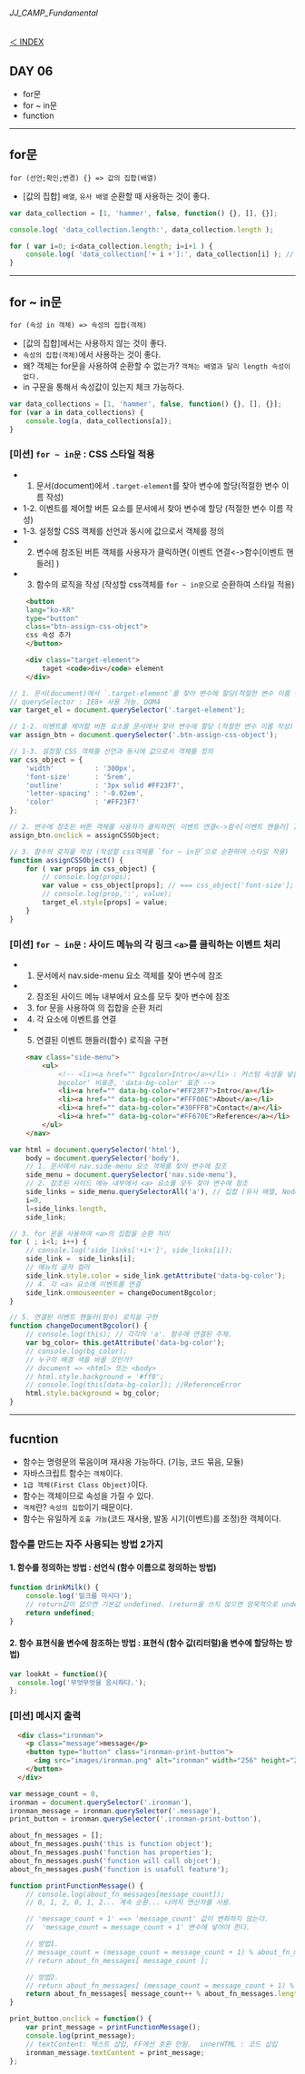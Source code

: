 ###### JJ_CAMP_Fundamental

[＜ INDEX](../../README.md)

## DAY 06
- for문
- for ~ in문
- function

---

## for문
`for (선언;확인;변경) {} => 값의 집합(배열)`

- [값의 집합] `배열`, `유사 배열` 순환할 때 사용하는 것이 좋다.

```javascript
var data_collection = [1, 'hammer', false, function() {}, [], {}];

console.log( 'data_collection.length:', data_collection.length );

for ( var i=0; i<data_collection.length; i=i+1 ) {
	console.log( 'data_collection['+ i +']:', data_collection[i] ); // 각 원소를 출력
}	
```

---

## for ~ in문
`for (속성 in 객체) => 속성의 집합(객체)`

- [값의 집합]에서는 사용하지 않는 것이 좋다.
- `속성의 집합(객체)`에서 사용하는 것이 좋다. 
- 왜? 객체는 for문을 사용하여 순환할 수 없는가? `객체는 배열과 달리 length 속성이 없다.`
- in 구문을 통해서 속성값이 있는지 체크 가능하다.

```javascript
var data_collections = [1, 'hammer', false, function() {}, [], {}];
for (var a in data_collections) {
	console.log(a, data_collections[a]);
}
```

### [미션] `for ~ in문` : CSS 스타일 적용
- 1. 문서(document)에서 `.target-element`를 찾아 변수에 할당(적절한 변수 이름 작성)
- 1-2. 이벤트를 제어할 버튼 요소를 문서에서 찾아 변수에 할당 (적절한 변수 이름 작성)
- 1-3. 설정할 CSS 객체를 선언과 동시에 값으로서 객체를 정의 
- 2. 변수에 참조된 버튼 객체를 사용자가 클릭하면( 이벤트 연결<->함수[이벤트 핸들러] )
- 3. 함수의 로직을 작성 (작성할 css객체를 `for ~ in문`으로 순환하여 스타일 적용)

```html 
	<button
	lang="ko-KR"
	type="button"
	class="btn-assign-css-object">
	css 속성 추가
	</button>

	<div class="target-element">
		taget <code>div</code> element
	</div>
```

```javascript
// 1. 문서(document)에서 `.target-element`를 찾아 변수에 할당(적절한 변수 이름 작성)
// querySelector : IE8+ 사용 가능. DOM4
var target_el = document.querySelector('.target-element');

// 1-2. 이벤트를 제어할 버튼 요소를 문서에서 찾아 변수에 할당 (적절한 변수 이름 작성)
var assign_btn = document.querySelector('.btn-assign-css-object');

// 1-3. 설정할 CSS 객체를 선언과 동시에 값으로서 객체를 정의 
var css_object = {
	'width'			 : '300px',
	'font-size' 	 : '5rem',
	'outline' 		 : '3px solid #FF23F7',
	'letter-spacing' : '-0.02em',
	'color' 		 : '#FF23F7'
};

// 2. 변수에 참조된 버튼 객체를 사용자가 클릭하면( 이벤트 연결<->함수[이벤트 핸들러] )
assign_btn.onclick = assignCSSObject;

// 3. 함수의 로직을 작성 (작성할 css객체를 `for ~ in문`으로 순환하여 스타일 적용)
function assignCSSObject() {
	for ( var props in css_object) {
		// console.log(props);
		var value = css_object[props]; // === css_object['font-size'];
		// console.log(prop,':', value);
		target_el.style[props] = value;
	}
}
```

### [미션] `for ~ in문` : 사이드 메뉴의 각 링크 `<a>`를 클릭하는 이벤트 처리
- 1. 문서에서 nav.side-menu 요소 객체를 찾아 변수에 참조
- 2. 참조된 사이드 메뉴 내부에서 <a> 요소를 모두 찾아 변수에 참조
- 3. for 문을 사용하여 <a>의 집합을 순환 처리
- 4. 각 <a> 요소에 이벤트를 연결
- 5. 연결된 이벤트 핸들러(함수) 로직을 구현

```html 
	<nav class="side-menu">
		<ul>
			<!-- <li><a href="" bgcolor>Intro</a></li> : 커스텀 속성을 넣을 땐 'data-' 넣어주면 된다. 
			bgcolor' 비표준, 'data-bg-color' 표준 -->
			<li><a href="" data-bg-color="#FF23F7">Intro</a></li> 
			<li><a href="" data-bg-color="#FFF00E">About</a></li>
			<li><a href="" data-bg-color="#30FFFB">Contact</a></li>
			<li><a href="" data-bg-color="#FF670E">Reference</a></li>
		</ul>
	</nav>
```

```javascript
var html = document.querySelector('html'),
	body = document.querySelector('body'),
	// 1. 문서에서 nav.side-menu 요소 객체를 찾아 변수에 참조
	side_menu = document.querySelector('nav.side-menu'),
	// 2. 참조된 사이드 메뉴 내부에서 <a> 요소를 모두 찾아 변수에 참조
	side_links = side_menu.querySelectorAll('a'), // 집합 (유사 배열, NodeList)
	i=0, 
	l=side_links.length,
	side_link;

// 3. for 문을 사용하여 <a>의 집합을 순환 처리
for ( ; i<l; i++) {
	// console.log('side_links['+i+']', side_links[i]);
	side_link =  side_links[i];
	// 메뉴의 글자 컬러
	side_link.style.color = side_link.getAttribute('data-bg-color');
	// 4. 각 <a> 요소에 이벤트를 연결
	side_link.onmouseenter = changeDocumentBgcolor;
}

// 5. 연결된 이벤트 핸들러(함수) 로직을 구현
function changeDocumentBgcolor() {
	// console.log(this); // 각각의 'a'. 함수에 연결된 주체.
	var bg_color= this.getAttribute('data-bg-color');
	// console.log(bg_color);
	// 누구의 배경 색을 바꿀 것인가?
	// document => <html> 또는 <body>
	// html.style.background = '#ff0';
	// console.log(this[data-bg-color]); //ReferenceError
	html.style.background = bg_color;
}
```
---

## fucntion
- 함수는 명령문의 묶음이며 재샤옹 가능하다. (기능, 코드 묶음, 모듈) <br>
- 자바스크립트 함수는 `객체`이다.
- `1급 객체(First Class Object)`이다.
- 함수는 객체이므로 속성을 가질 수 있다.
- `객체`란? `속성의 집합`이기 때문이다.
- 함수는 유일하게 `호출 가능`(코드 재사용, 발동 시기(이벤트)를 조정)한 객체이다.

### 함수를 만드는 자주 사용되는 방법 2가지

#### 1. 함수를 정의하는 방법 : 선언식 (함수 이름으로 정의하는 방법)
```javascript
function drinkMilk() {
	console.log('밀크를 마시다');
	// return값이 없으면 기본값 undefined. (return을 쓰지 않으면 암묵적으로 undefined)
	return undefined;
}
```

#### 2. 함수 표현식을 변수에 참조하는 방법 : 표현식 (함수 값(리터럴)을 변수에 할당하는 방법)
```javascript
var lookAt = function(){
  console.log('무엇무엇을 응시하다.');
};
```

### [미션] 메시지 출력
```html 
  <div class="ironman">
    <p class="message">message</p>
    <button type="button" class="ironman-print-button">
      <img src="images/ironman.png" alt="ironman" width="256" height="256">
    </button>
  </div>
```

```javascript
var message_count = 0, 
ironman = document.querySelector('.ironman'),
ironman_message = ironman.querySelector('.message'),
print_button = ironman.querySelector('.ironman-print-button'),

about_fn_messages = [];
about_fn_messages.push('this is function object');
about_fn_messages.push('function has properties');
about_fn_messages.push('function will call objcet');
about_fn_messages.push('function is usafull feature');

function printFunctionMessage() {
	// console.log(about_fn_messages[message_count]); 
	// 0, 1, 2, 0, 1, 2... 계속 순환... 나머지 연산자를 사용.

	// 'message_count + 1' ==> 'message_count' 값이 변화하지 않는다. 
	//  'message_count = message_count + 1' 변수에 넣어야 한다.

	// 방법1.
	// message_count = (message_count = message_count + 1) % about_fn_messages.length;
	// return about_fn_messages[ message_count ];

	// 방법2. 
	// return about_fn_messages[ (message_count = message_count + 1) % about_fn_messages.length ];
	return about_fn_messages[ message_count++ % about_fn_messages.length ];
}

print_button.onclick = function() {
	var print_message = printFunctionMessage();
	console.log(print_message);
	// textContent: 텍스트 삽입, FF에선 호환 안됨.  innerHTML : 코드 삽입
	ironman_message.textContent = print_message; 
};
```